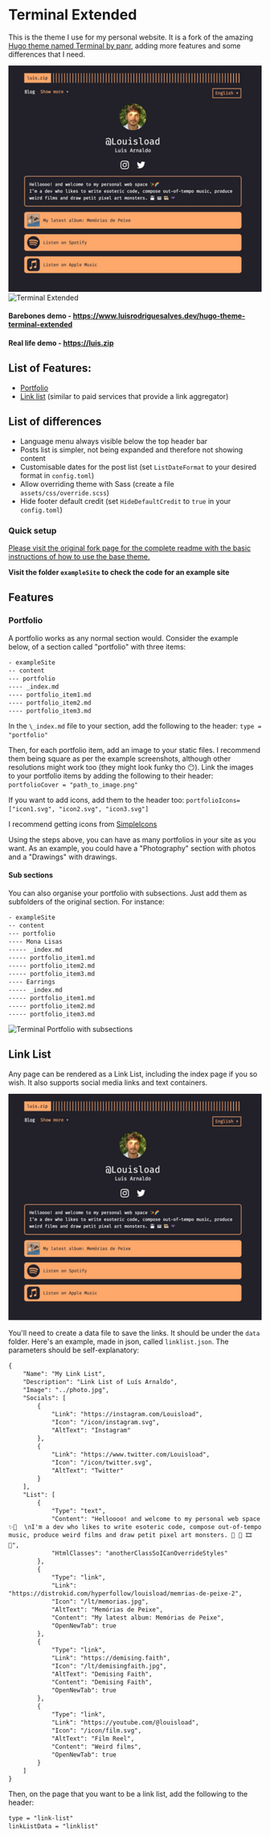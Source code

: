 # Terminal Extended

This is the theme I use for my personal website.
It is a fork of the amazing [Hugo theme named Terminal by panr](https://github.com/panr/hugo-theme-terminal), adding more features and some differences that I need.

![Terminal Extended](https://github.com/Louisload/hugo-theme-terminal-extended/blob/master/images/links-list.jpg?raw=true)
![Terminal Extended](https://github.com/Louisload/hugo-theme-terminal-extended/blob/master/images/portfolio1.png?raw=true)

#### Barebones demo - https://www.luisrodriguesalves.dev/hugo-theme-terminal-extended
#### Real life demo - https://luis.zip

## List of Features:
- [Portfolio](#portfolio)
- [Link list](#link-list) (similar to paid services that provide a link aggregator)

## List of differences
- Language menu always visible below the top header bar
- Posts list is simpler, not being expanded and therefore not showing content
- Customisable dates for the post list (set `ListDateFormat` to your desired format in `config.toml`)
- Allow overriding theme with Sass (create a file `assets/css/override.scss`)
- Hide footer default credit (set `HideDefaultCredit` to `true` in your `config.toml`)

### Quick setup
[Please visit the original fork page for the complete readme with the basic instructions of how to use the base theme.](https://github.com/panr/hugo-theme-terminal)

**Visit the folder `exampleSite` to check the code for an example site**

## Features
### Portfolio
A portfolio works as any normal section would. Consider the example below, of a section called "portfolio" with three items:

```
- exampleSite
-- content
--- portfolio
---- _index.md
---- portfolio_item1.md
---- portfolio_item2.md
---- portfolio_item3.md
```

In the `\_index.md` file to your section, add the following to the header:
``type = "portfolio"`` 

Then, for each portfolio item, add an image to your static files. I recommend them being square as per the example screenshots, although other resolutions might work too (they might look funky tho 😶). Link the images to your portfolio items by adding the following to their header:
``portfolioCover = "path_to_image.png"``

If you want to add icons, add them to the header too:
``portfolioIcons=["icon1.svg", "icon2.svg", "icon3.svg"]``

I recommend getting icons from [SimpleIcons](https://simpleicons.org/)

Using the steps above, you can have as many portfolios in your site as you want. As an example, you could have a "Photography" section with photos and a "Drawings" with drawings.

#### Sub sections
You can also organise your portfolio with subsections. Just add them as subfolders of the original section. For instance:
```
- exampleSite
-- content
--- portfolio
---- Mona Lisas
----- _index.md
----- portfolio_item1.md
----- portfolio_item2.md
----- portfolio_item3.md
---- Earrings
----- _index.md
----- portfolio_item1.md
----- portfolio_item2.md
----- portfolio_item3.md
```

![Terminal Portfolio with subsections](https://github.com/Louisload/hugo-theme-terminal-extended/blob/master/images/portfolio2.png?raw=true)

## Link List
Any page can be rendered as a Link List, including the index page if you so wish. It also supports social media links and text containers.

![Terminal Link List](https://github.com/Louisload/hugo-theme-terminal-extended/blob/master/images/links-list.jpg?raw=true)

You'll need to create a data file to save the links. It should be under the `data` folder. Here's an example, made in json, called `linklist.json`. The parameters should be self-explanatory:
```
{
    "Name": "My Link List",
    "Description": "Link List of Luís Arnaldo",
    "Image": "../photo.jpg",
    "Socials": [
        {
            "Link": "https://instagram.com/Louisload",
            "Icon": "/icon/instagram.svg",
            "AltText": "Instagram"
        },
        {
            "Link": "https://www.twitter.com/Louisload",
            "Icon": "/icon/twitter.svg",
            "AltText": "Twitter"
        }
    ],
    "List": [
        {
            "Type": "text",
            "Content": "Helloooo! and welcome to my personal web space ✨🌈  \nI'm a dev who likes to write esoteric code, compose out-of-tempo music, produce weird films and draw petit pixel art monsters. 💾 🎹 🎞️ 👾",
            "HtmlClasses": "anotherClassSoICanOverrideStyles"
        },
        {
            "Type": "link",
            "Link": "https://distrokid.com/hyperfollow/louisload/memrias-de-peixe-2",
            "Icon": "/lt/memorias.jpg",
            "AltText": "Memórias de Peixe",
            "Content": "My latest album: Memórias de Peixe",
            "OpenNewTab": true
        },
        {
            "Type": "link",
            "Link": "https://demising.faith",
            "Icon": "/lt/demisingfaith.jpg",
            "AltText": "Demising Faith",
            "Content": "Demising Faith",
            "OpenNewTab": true
        },
        {
            "Type": "link",
            "Link": "https://youtube.com/@louisload",
            "Icon": "/icon/film.svg",
            "AltText": "Film Reel",
            "Content": "Weird films",
            "OpenNewTab": true
        }
    ]
}
```

Then, on the page that you want to be a link list, add the following to the header:
```
type = "link-list"
linkListData = "linklist"
```